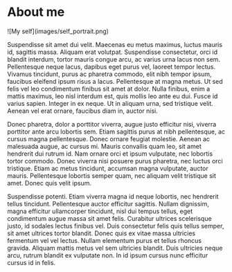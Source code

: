 About me
========
<aside>
![My self](images/self_portrait.png)
</aside>

Suspendisse sit amet dui velit. Maecenas eu metus maximus, luctus mauris id, sagittis massa. Aliquam erat volutpat. Suspendisse consectetur, orci id blandit interdum, tortor mauris congue arcu, ac varius urna lacus non sem. Pellentesque neque lacus, dapibus eget purus vel, laoreet tempor lectus. Vivamus tincidunt, purus ac pharetra commodo, elit nibh tempor ipsum, faucibus eleifend ipsum risus a lacus. Pellentesque at magna metus. Ut sed felis vel leo condimentum finibus sit amet at dolor. Nulla finibus, enim a mattis maximus, leo nisl interdum est, quis mollis leo ante eu dui. Fusce id varius sapien. Integer in ex neque. Ut in aliquam urna, sed tristique velit. Aenean vel erat ornare, faucibus diam in, auctor nisi.

Donec pharetra, dolor a porttitor viverra, augue justo efficitur nisi, viverra porttitor ante arcu lobortis sem. Etiam sagittis purus at nibh pellentesque, ac cursus magna pellentesque. Donec ornare feugiat molestie. Aenean ac malesuada augue, ac cursus mi. Mauris convallis quam leo, sit amet hendrerit dui rutrum id. Nam ornare orci et ipsum vulputate, nec lobortis tortor commodo. Donec viverra nisi posuere purus pharetra, nec luctus orci tristique. Etiam ac metus tincidunt, accumsan magna vulputate, auctor mauris. Pellentesque lobortis semper quam, nec aliquam velit tristique sit amet. Donec quis velit ipsum.

Suspendisse potenti. Etiam viverra magna id neque lobortis, nec hendrerit tellus tincidunt. Pellentesque auctor efficitur sagittis. Nullam dignissim, magna efficitur ullamcorper tincidunt, nisl dui tempus tellus, eget condimentum augue massa sit amet felis. Curabitur ultrices scelerisque justo, id sodales lectus finibus vel. Duis consectetur felis quis tellus semper, sit amet ultrices tortor blandit. Donec quis ex vitae massa ultricies fermentum vel vel lectus. Nullam elementum purus et tellus rhoncus gravida. Aliquam mattis metus vel sem ultricies blandit. Duis ultricies neque arcu, rutrum blandit ex vulputate non. In id ipsum cursus nunc efficitur cursus id in felis. 
